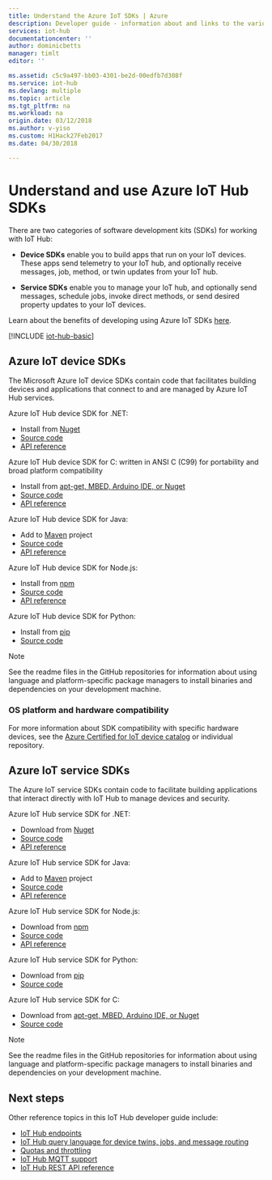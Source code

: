 ```yaml
---
title: Understand the Azure IoT SDKs | Azure
description: Developer guide - information about and links to the various Azure IoT device and service SDKs that you can use to build device apps and back-end apps.
services: iot-hub
documentationcenter: ''
author: dominicbetts
manager: timlt
editor: ''

ms.assetid: c5c9a497-bb03-4301-be2d-00edfb7d308f
ms.service: iot-hub
ms.devlang: multiple
ms.topic: article
ms.tgt_pltfrm: na
ms.workload: na
origin.date: 03/12/2018
ms.author: v-yiso
ms.custom: H1Hack27Feb2017
ms.date: 04/30/2018

---
```

# Understand and use Azure IoT Hub SDKs

There are two categories of software development kits (SDKs) for working with IoT Hub:

* **Device SDKs** enable you to build apps that run on your IoT devices. These apps send telemetry to your IoT hub, and optionally receive messages, job, method, or twin updates from your IoT hub.

* **Service SDKs** enable you to manage your IoT hub, and optionally send messages, schedule jobs, invoke direct methods, or send desired property updates to your IoT devices.

Learn about the benefits of developing using Azure IoT SDKs [here][lnk-benefits-blog].

[!INCLUDE [iot-hub-basic](../../includes/iot-hub-basic-partial.md)]

## Azure IoT device SDKs

The Microsoft Azure IoT device SDKs contain code that facilitates building devices and applications that connect to and are managed by Azure IoT Hub services.

Azure IoT Hub device SDK for .NET: 
* Install from [Nuget][lnk-nuget-csharp-device]
* [Source code][lnk-dotnet-sdk]
* [API reference][lnk-dotnet-ref]

Azure IoT Hub device SDK for C: written in ANSI C (C99) for portability and broad platform compatibility
* Install from [apt-get, MBED, Arduino IDE, or Nuget][lnk-c-package]
* [Source code][lnk-c-sdk]
* [API reference][lnk-c-ref]

Azure IoT Hub device SDK for Java: 
* Add to [Maven][lnk-maven-device] project
* [Source code][lnk-java-sdk]
* [API reference][lnk-java-ref]

Azure IoT Hub device SDK for Node.js: 
* Install from [npm][lnk-npm-device]
* [Source code][lnk-node-sdk]
* [API reference][lnk-node-ref]

Azure IoT Hub device SDK for Python: 
* Install from [pip][lnk-pip-device]
* [Source code][lnk-python-sdk]

> [!NOTE]
> See the readme files in the GitHub repositories for information about using language and platform-specific package managers to install binaries and dependencies on your development machine.
> 
> 

### OS platform and hardware compatibility

For more information about SDK compatibility with specific hardware devices, see the [Azure Certified for IoT device catalog][lnk-certified] or individual repository.

## Azure IoT service SDKs

The Azure IoT service SDKs contain code to facilitate building applications that interact directly with IoT Hub to manage devices and security.

Azure IoT Hub service SDK for .NET:
* Download from [Nuget][lnk-nuget-csharp-service]
* [Source code][lnk-dotnet-sdk]
* [API reference][lnk-dotnet-service-ref]

Azure IoT Hub service SDK for Java: 
* Add to [Maven][lnk-maven-service] project
* [Source code][lnk-java-sdk]
* [API reference][lnk-java-service-ref]

Azure IoT Hub service SDK for Node.js: 
* Download from [npm][lnk-npm-service]
* [Source code][lnk-node-sdk]
* [API reference][lnk-node-service-ref]

Azure IoT Hub service SDK for Python: 
* Download from [pip][lnk-pip-service]
* [Source code][lnk-python-sdk]

Azure IoT Hub service SDK for C: 
* Download from [apt-get, MBED, Arduino IDE, or Nuget][lnk-c-package]
* [Source code][lnk-c-sdk]

> [!NOTE]
> See the readme files in the GitHub repositories for information about using language and platform-specific package managers to install binaries and dependencies on your development machine.


## Next steps

Other reference topics in this IoT Hub developer guide include:

* [IoT Hub endpoints][lnk-devguide-endpoints]
* [IoT Hub query language for device twins, jobs, and message routing][lnk-devguide-query]
* [Quotas and throttling][lnk-devguide-quotas]
* [IoT Hub MQTT support][lnk-devguide-mqtt]
* [IoT Hub REST API reference][lnk-rest-ref]

<!-- Links and images -->

[lnk-c-sdk]: https://github.com/Azure/azure-iot-sdk-c
[lnk-dotnet-sdk]: https://github.com/Azure/azure-iot-sdk-csharp
[lnk-java-sdk]: https://github.com/Azure/azure-iot-sdk-java
[lnk-node-sdk]: https://github.com/Azure/azure-iot-sdk-node
[lnk-python-sdk]: https://github.com/Azure/azure-iot-sdk-python
[lnk-certified]: https://catalog.azureiotsuite.com/

[lnk-dotnet-ref]: /dotnet/api/microsoft.azure.devices?view=azure-dotnet
[lnk-dotnet-service-ref]: https://docs.microsoft.com/dotnet/api/microsoft.azure.devices
[lnk-c-ref]: https://azure.github.io/azure-iot-sdk-c/index.html
[lnk-java-ref]: https://docs.microsoft.com/java/api/com.microsoft.azure.sdk.iot.device
[lnk-node-ref]: https://docs.microsoft.com/javascript/api/azure-iot-device/?view=azure-iot-typescript-latest
[lnk-rest-ref]: https://docs.microsoft.com/rest/api/iothub/
[lnk-java-service-ref]: https://docs.microsoft.com/java/api/com.microsoft.azure.sdk.iot.service
[lnk-node-service-ref]: https://docs.microsoft.com/javascript/api/azure-iothub/?view=azure-iot-typescript-latest

[lnk-maven-device]: https://github.com/Azure/azure-iot-sdk-java/blob/master/doc/java-devbox-setup.md#for-the-device-sdk
[lnk-maven-service]: https://github.com/Azure/azure-iot-sdk-java/blob/master/doc/java-devbox-setup.md#for-the-service-sdk
[lnk-npm-device]: https://www.npmjs.com/package/azure-iot-device
[lnk-npm-service]: https://www.npmjs.com/package/azure-iothub
[lnk-nuget-csharp-device]: https://www.nuget.org/packages/Microsoft.Azure.Devices.Client/
[lnk-nuget-csharp-service]: https://www.nuget.org/packages/Microsoft.Azure.Devices/
[lnk-c-package]: https://github.com/Azure/azure-iot-sdk-c/blob/master/iothub_client/readme.md
[lnk-pip-device]: https://pypi.python.org/pypi/azure-iothub-device-client/
[lnk-pip-service]: https://pypi.python.org/pypi/azure-iothub-service-client/

[lnk-devguide-endpoints]: ./iot-hub-devguide-endpoints.md
[lnk-devguide-quotas]: ./iot-hub-devguide-quotas-throttling.md
[lnk-devguide-query]: ./iot-hub-devguide-query-language.md
[lnk-devguide-mqtt]: ./iot-hub-mqtt-support.md
[lnk-benefits-blog]: https://azure.microsoft.com/blog/benefits-of-using-the-azure-iot-sdks-in-your-azure-iot-solution/
<!--Update_Description: update meta data and some links-->